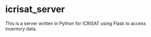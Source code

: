 # icrisat_server

This is a server written in Python for ICRISAT using Flask to access inventory data. 
